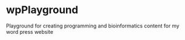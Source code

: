 # wpPlayground
Playground for creating programming and bioinformatics content for my word press website
